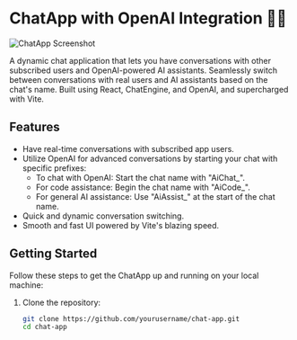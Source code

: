 # ChatApp with OpenAI Integration 👥🤖

![ChatApp Screenshot](path-to-your-screenshot.png)

A dynamic chat application that lets you have conversations with other subscribed users and OpenAI-powered AI assistants. Seamlessly switch between conversations with real users and AI assistants based on the chat's name. Built using React, ChatEngine, and OpenAI, and supercharged with Vite.

## Features

- Have real-time conversations with subscribed app users.
- Utilize OpenAI for advanced conversations by starting your chat with specific prefixes:
  - To chat with OpenAI: Start the chat name with "AiChat_".
  - For code assistance: Begin the chat name with "AiCode_".
  - For general AI assistance: Use "AiAssist_" at the start of the chat name.
- Quick and dynamic conversation switching.
- Smooth and fast UI powered by Vite's blazing speed.

## Getting Started

Follow these steps to get the ChatApp up and running on your local machine:

1. Clone the repository:

   ```bash
   git clone https://github.com/yourusername/chat-app.git
   cd chat-app